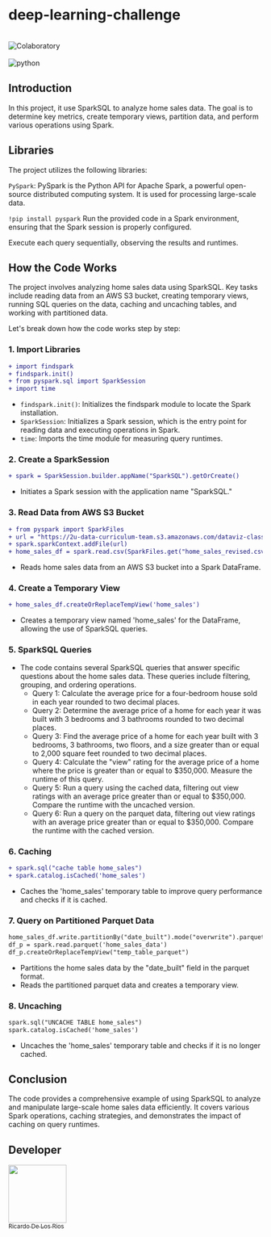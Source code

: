 # deep-learning-challenge

<div style="display: inline_block"><br/>
  <img align="center" alt="Colaboratory" src="https://img.shields.io/badge/Colab-F9AB00?style=for-the-badge&logo=googlecolab&color=525252" />

<div style="display: inline_block"><br/>
  <img align="center" alt="python" src="http://ForTheBadge.com/images/badges/made-with-python.svg" />


  ## Introduction

In this project, it use SparkSQL to analyze home sales data. The goal is to determine key metrics, create temporary views, partition data, and perform various operations using Spark. 

## Libraries

The project utilizes the following libraries:

`PySpark`: PySpark is the Python API for Apache Spark, a powerful open-source distributed computing system. It is used for processing large-scale data.

`!pip install pyspark` Run the provided code in a Spark environment, ensuring that the Spark session is properly configured.

Execute each query sequentially, observing the results and runtimes.

## How the Code Works

The project involves analyzing home sales data using SparkSQL. Key tasks include reading data from an AWS S3 bucket, creating temporary views, running SQL queries on the data, caching and uncaching tables, and working with partitioned data.

Let's break down how the code works step by step:

### 1. Import Libraries

```diff
+ import findspark
+ findspark.init()
+ from pyspark.sql import SparkSession
+ import time
```

* `findspark.init()`: Initializes the findspark module to locate the Spark installation.
* `SparkSession`: Initializes a Spark session, which is the entry point for reading data and executing operations in Spark.
* `time`: Imports the time module for measuring query runtimes.
  
### 2. Create a SparkSession

```diff
+ spark = SparkSession.builder.appName("SparkSQL").getOrCreate()
```

* Initiates a Spark session with the application name "SparkSQL."

### 3. Read Data from AWS S3 Bucket
  
```diff
+ from pyspark import SparkFiles
+ url = "https://2u-data-curriculum-team.s3.amazonaws.com/dataviz-classroom/v1.2/22-big-data/home_sales_revised.csv"
+ spark.sparkContext.addFile(url)
+ home_sales_df = spark.read.csv(SparkFiles.get("home_sales_revised.csv"), sep=",", header=True)
```
* Reads home sales data from an AWS S3 bucket into a Spark DataFrame.

### 4. Create a Temporary View
```diff
+ home_sales_df.createOrReplaceTempView('home_sales')
```
* Creates a temporary view named 'home_sales' for the DataFrame, allowing the use of SparkSQL queries.

### 5. SparkSQL Queries

* The code contains several SparkSQL queries that answer specific questions about the home sales data. These queries include filtering, grouping, and ordering operations.
  * Query 1: Calculate the average price for a four-bedroom house sold in each year rounded to two decimal places.
  * Query 2: Determine the average price of a home for each year it was built with 3 bedrooms and 3 bathrooms rounded to two decimal places.
  * Query 3: Find the average price of a home for each year built with 3 bedrooms, 3 bathrooms, two floors, and a size greater than or equal to 2,000 square feet rounded to two decimal places.
  * Query 4: Calculate the "view" rating for the average price of a home where the price is greater than or equal to $350,000. Measure the runtime of this query.
  * Query 5: Run a query using the cached data, filtering out view ratings with an average price greater than or equal to $350,000. Compare the runtime with the uncached version.
  * Query 6: Run a query on the parquet data, filtering out view ratings with an average price greater than or equal to $350,000. Compare the runtime with the cached version.

### 6.  Caching

```diff
+ spark.sql("cache table home_sales")
+ spark.catalog.isCached('home_sales')
```
* Caches the 'home_sales' temporary table to improve query performance and checks if it is cached.

### 7. Query on Partitioned Parquet Data

```diff
home_sales_df.write.partitionBy("date_built").mode("overwrite").parquet("home_sales_data")
df_p = spark.read.parquet('home_sales_data')
df_p.createOrReplaceTempView("temp_table_parquet")
```
* Partitions the home sales data by the "date_built" field in the parquet format.
* Reads the partitioned parquet data and creates a temporary view.

### 8. Uncaching

```diff
spark.sql("UNCACHE TABLE home_sales")
spark.catalog.isCached('home_sales')
```
* Uncaches the 'home_sales' temporary table and checks if it is no longer cached.

## Conclusion

The code provides a comprehensive example of using SparkSQL to analyze and manipulate large-scale home sales data efficiently. It covers various Spark operations, caching strategies, and demonstrates the impact of caching on query runtimes.

## Developer

[<img src="https://avatars.githubusercontent.com/u/133066908?v=4" width=115><br><sub>Ricardo De Los Rios</sub>](https://github.com/ricardodelosrios) 
